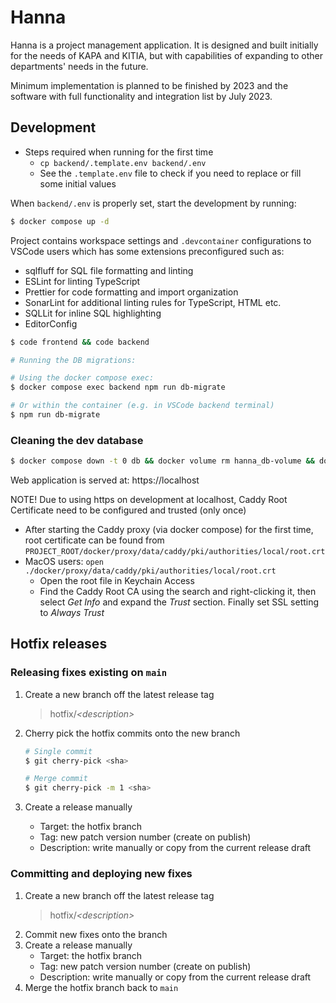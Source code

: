 # Hanna

Hanna is a project management application. It is designed and built initially for the needs of KAPA and KITIA, but with capabilities of expanding to other departments' needs in the future.

Minimum implementation is planned to be finished by 2023 and the software with full functionality and integration list by July 2023.

## Development

- Steps required when running for the first time
  - `cp backend/.template.env backend/.env`
  - See the `.template.env` file to check if you need to replace or fill some initial values

When `backend/.env` is properly set, start the development by running:

```sh
$ docker compose up -d
```

Project contains workspace settings and `.devcontainer` configurations to VSCode users which has some extensions preconfigured such as:

- sqlfluff for SQL file formatting and linting
- ESLint for linting TypeScript
- Prettier for code formatting and import organization
- SonarLint for additional linting rules for TypeScript, HTML etc.
- SQLLit for inline SQL highlighting
- EditorConfig

```sh
$ code frontend && code backend

# Running the DB migrations:

# Using the docker compose exec:
$ docker compose exec backend npm run db-migrate

# Or within the container (e.g. in VSCode backend terminal)
$ npm run db-migrate

```

### Cleaning the dev database

```sh
$ docker compose down -t 0 db && docker volume rm hanna_db-volume && docker compose up db -d
```

Web application is served at: https://localhost

NOTE! Due to using https on development at localhost, Caddy Root Certificate need to be configured and trusted (only once)

- After starting the Caddy proxy (via docker compose) for the first time, root certificate can be found from `PROJECT_ROOT/docker/proxy/data/caddy/pki/authorities/local/root.crt`
- MacOS users: `open ./docker/proxy/data/caddy/pki/authorities/local/root.crt`
  - Open the root file in Keychain Access
  - Find the Caddy Root CA using the search and right-clicking it, then select _Get Info_ and expand the _Trust_ section. Finally set SSL setting to _Always Trust_

## Hotfix releases

### Releasing fixes existing on `main`

1. Create a new branch off the latest release tag
   > hotfix/_\<description\>_
2. Cherry pick the hotfix commits onto the new branch

   ```sh
   # Single commit
   $ git cherry-pick <sha>

   # Merge commit
   $ git cherry-pick -m 1 <sha>
   ```

3. Create a release manually
   - Target: the hotfix branch
   - Tag: new patch version number (create on publish)
   - Description: write manually or copy from the current release draft

### Committing and deploying new fixes

1. Create a new branch off the latest release tag
   > hotfix/_\<description\>_
2. Commit new fixes onto the branch
3. Create a release manually
   - Target: the hotfix branch
   - Tag: new patch version number (create on publish)
   - Description: write manually or copy from the current release draft
4. Merge the hotfix branch back to `main`
